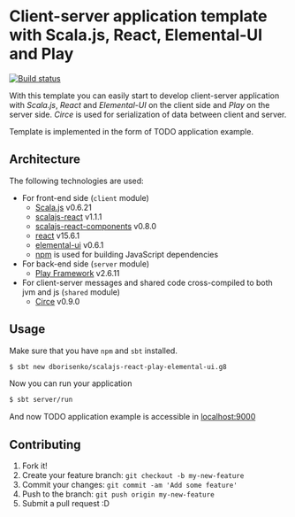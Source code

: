 # Client-server application template with Scala.js, React, Elemental-UI and Play

[![Build status](https://travis-ci.org/dborisenko/scalajs-react-play-elemental-ui.g8.svg?branch=master)](https://travis-ci.org/dborisenko/scalajs-react-play-elemental-ui.g8)

With this template you can easily start to develop client-server application with *Scala.js*, *React* and *Elemental-UI* on the client side and *Play* on the server side. *Circe* is used for serialization of data between client and server. 

Template is implemented in the form of TODO application example.

## Architecture
 
The following technologies are used:

* For front-end side (`client` module)
  * [Scala.js](https://www.scala-js.org/) v0.6.21
  * [scalajs-react](https://github.com/japgolly/scalajs-react) v1.1.1
  * [scalajs-react-components](http://chandu0101.github.io/sjrc/) v0.8.0
  * [react](https://reactjs.org/) v15.6.1
  * [elemental-ui](http://elemental-ui.com/) v0.6.1
  * [npm](https://www.npmjs.com/) is used for building JavaScript dependencies
* For back-end side (`server` module)
  * [Play Framework](https://www.playframework.com/) v2.6.11
* For client-server messages and shared code cross-compiled to both jvm and js (`shared` module)
  * [Circe](https://circe.github.io/circe/) v0.9.0

## Usage

Make sure that you have `npm` and `sbt` installed.

```bash
$ sbt new dborisenko/scalajs-react-play-elemental-ui.g8
```

Now you can run your application
```bash
$ sbt server/run
```

And now TODO application example is accessible in [localhost:9000](http://localhost:9000/)

## Contributing
1. Fork it!
2. Create your feature branch: `git checkout -b my-new-feature`
3. Commit your changes: `git commit -am 'Add some feature'`
4. Push to the branch: `git push origin my-new-feature`
5. Submit a pull request :D
